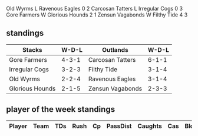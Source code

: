 Old Wyrms L Ravenous Eagles 0 2
Carcosan Tatters L Irregular Cogs 0 3
Gore Farmers W Glorious Hounds 2 1
Zensun Vagabonds W Filthy Tide 4 3

## standings

| Stacks | W-D-L | Outlands | W-D-L |
|-------|-----|--|--|
| Gore Farmers | 4-3-1 | Carcosan Tatters | 6-1-1 |
| Irregular Cogs | 3-2-3 | Filthy Tide | 3-1-4 |
| Old Wyrms | 2-2-4 | Ravenous Eagles | 3-1-4 |
| Glorious Hounds | 2-1-5 | Zensun Vagabonds | 2-3-3 |

## player of the week standings

| Player      | Team             | TDs  | Rush | Cp   | PassDist | Caughts | Cas  | Blocks | Sacks | MVPs | SPP  |
|-------------|------------------|------|------|------|----------|---------|------|--------|-------|------|------|
